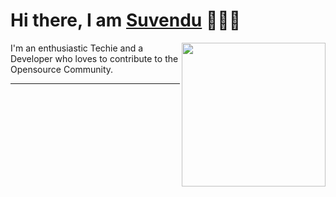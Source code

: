 
<h1>Hi there, I am <a href="https://www.facebook.com/profile.php?id=100066839088426" target="_blank">Suvendu</a> 🙋🏽‍♂️</h1> 



<img align='right' src="https://media.giphy.com/media/M9gbBd9nbDrOTu1Mqx/giphy.gif" width="230">


I'm an enthusiastic Techie and a Developer who loves to contribute to the Opensource Community. 

---

 
